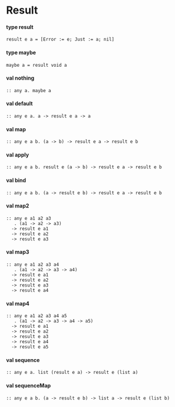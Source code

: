 # Result
<a name="type-result"></a>
#### type result
```
result e a = [Error := e; Just := a; nil]
```
<a name="type-maybe"></a>
#### type maybe
```
maybe a = result void a
```
<a name="nothing"></a>
#### val nothing
```
:: any a. maybe a
```
<a name="default"></a>
#### val default
```
:: any e a. a -> result e a -> a
```
<a name="map"></a>
#### val map
```
:: any e a b. (a -> b) -> result e a -> result e b
```
<a name="apply"></a>
#### val apply
```
:: any e a b. result e (a -> b) -> result e a -> result e b
```
<a name="bind"></a>
#### val bind
```
:: any e a b. (a -> result e b) -> result e a -> result e b
```
<a name="map2"></a>
#### val map2
```
:: any e a1 a2 a3
   . (a1 -> a2 -> a3)
  -> result e a1
  -> result e a2
  -> result e a3
```
<a name="map3"></a>
#### val map3
```
:: any e a1 a2 a3 a4
   . (a1 -> a2 -> a3 -> a4)
  -> result e a1
  -> result e a2
  -> result e a3
  -> result e a4
```
<a name="map4"></a>
#### val map4
```
:: any e a1 a2 a3 a4 a5
   . (a1 -> a2 -> a3 -> a4 -> a5)
  -> result e a1
  -> result e a2
  -> result e a3
  -> result e a4
  -> result e a5
```
<a name="sequence"></a>
#### val sequence
```
:: any e a. list (result e a) -> result e (list a)
```
<a name="sequenceMap"></a>
#### val sequenceMap
```
:: any e a b. (a -> result e b) -> list a -> result e (list b)
```
